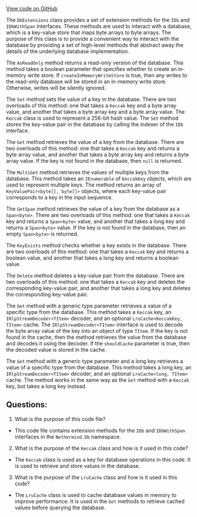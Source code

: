 [View code on GitHub](https://github.com/nethermindeth/nethermind/Nethermind.Db/DbExtensions.cs)

The `DbExtensions` class provides a set of extension methods for the `IDb` and `IDbWithSpan` interfaces. These methods are used to interact with a database, which is a key-value store that maps byte arrays to byte arrays. The purpose of this class is to provide a convenient way to interact with the database by providing a set of high-level methods that abstract away the details of the underlying database implementation.

The `AsReadOnly` method returns a read-only version of the database. This method takes a boolean parameter that specifies whether to create an in-memory write store. If `createInMemoryWriteStore` is true, then any writes to the read-only database will be stored in an in-memory write store. Otherwise, writes will be silently ignored.

The `Set` method sets the value of a key in the database. There are two overloads of this method: one that takes a `Keccak` key and a byte array value, and another that takes a byte array key and a byte array value. The `Keccak` class is used to represent a 256-bit hash value. The `Set` method stores the key-value pair in the database by calling the indexer of the `IDb` interface.

The `Get` method retrieves the value of a key from the database. There are two overloads of this method: one that takes a `Keccak` key and returns a byte array value, and another that takes a byte array key and returns a byte array value. If the key is not found in the database, then `null` is returned.

The `MultiGet` method retrieves the values of multiple keys from the database. This method takes an `IEnumerable` of `KeccakKey` objects, which are used to represent multiple keys. The method returns an array of `KeyValuePair<byte[], byte[]>` objects, where each key-value pair corresponds to a key in the input sequence.

The `GetSpan` method retrieves the value of a key from the database as a `Span<byte>`. There are two overloads of this method: one that takes a `Keccak` key and returns a `Span<byte>` value, and another that takes a long key and returns a `Span<byte>` value. If the key is not found in the database, then an empty `Span<byte>` is returned.

The `KeyExists` method checks whether a key exists in the database. There are two overloads of this method: one that takes a `Keccak` key and returns a boolean value, and another that takes a long key and returns a boolean value.

The `Delete` method deletes a key-value pair from the database. There are two overloads of this method: one that takes a `Keccak` key and deletes the corresponding key-value pair, and another that takes a long key and deletes the corresponding key-value pair.

The `Get` method with a generic type parameter retrieves a value of a specific type from the database. This method takes a `Keccak` key, an `IRlpStreamDecoder<TItem>` decoder, and an optional `LruCache<KeccakKey, TItem>` cache. The `IRlpStreamDecoder<TItem>` interface is used to decode the byte array value of the key into an object of type `TItem`. If the key is not found in the cache, then the method retrieves the value from the database and decodes it using the decoder. If the `shouldCache` parameter is true, then the decoded value is stored in the cache.

The `Get` method with a generic type parameter and a long key retrieves a value of a specific type from the database. This method takes a long key, an `IRlpStreamDecoder<TItem>` decoder, and an optional `LruCache<long, TItem>` cache. The method works in the same way as the `Get` method with a `Keccak` key, but takes a long key instead.
## Questions: 
 1. What is the purpose of this code file?
- This code file contains extension methods for the `IDb` and `IDbWithSpan` interfaces in the `Nethermind.Db` namespace.

2. What is the purpose of the `Keccak` class and how is it used in this code?
- The `Keccak` class is used as a key for database operations in this code. It is used to retrieve and store values in the database.

3. What is the purpose of the `LruCache` class and how is it used in this code?
- The `LruCache` class is used to cache database values in memory to improve performance. It is used in the `Get` methods to retrieve cached values before querying the database.